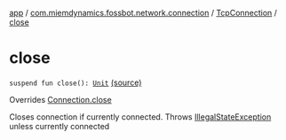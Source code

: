[app](../../index.md) / [com.miemdynamics.fossbot.network.connection](../index.md) / [TcpConnection](index.md) / [close](./close.md)

# close

`suspend fun close(): `[`Unit`](https://kotlinlang.org/api/latest/jvm/stdlib/kotlin/-unit/index.html) [(source)](https://github.com/binyot/fossbot/tree/master/app/src/main/java/com/miemdynamics/fossbot/network/connection/TcpConnection.kt#L25)

Overrides [Connection.close](../-connection/close.md)

Closes connection if currently connected.
Throws [IllegalStateException](https://kotlinlang.org/api/latest/jvm/stdlib/kotlin/-illegal-state-exception/index.html) unless currently connected

